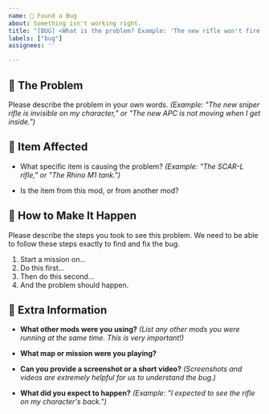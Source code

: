 ```yaml
---
name: 🐛 Found a Bug
about: Something isn't working right.
title: "[BUG] <What is the problem? Example: 'The new rifle won't fire.'>"
labels: ["bug"]
assignees: ''

---
```


## 🐞 The Problem

Please describe the problem in your own words.
*(Example: "The new sniper rifle is invisible on my character," or "The new APC is not moving when I get inside.")*

## 🔫 Item Affected

* What specific item is causing the problem?
    *(Example: "The SCAR-L rifle," or "The Rhino M1 tank.")*

* Is the item from this mod, or from another mod?

## 🔁 How to Make It Happen

Please describe the steps you took to see this problem. We need to be able to follow these steps exactly to find and fix the bug.

1.  Start a mission on...
2.  Do this first...
3.  Then do this second...
4.  And the problem should happen.

## 📝 Extra Information

* **What other mods were you using?**
    *(List any other mods you were running at the same time. This is very important!)*

* **What map or mission were you playing?**

* **Can you provide a screenshot or a short video?**
    *(Screenshots and videos are extremely helpful for us to understand the bug.)*

* **What did you expect to happen?**
    *(Example: "I expected to see the rifle on my character's back.")*
